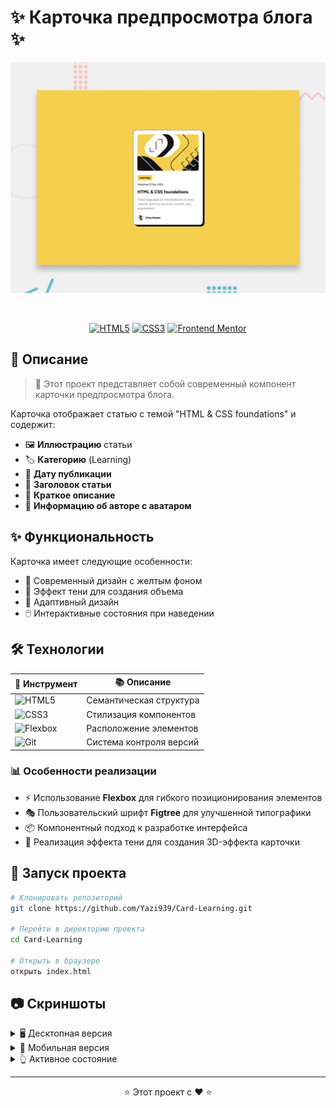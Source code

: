 # ✨ Карточка предпросмотра блога ✨

<div align="center">
  
  ![Предпросмотр проекта](./screenshot.jpg)

  <br>
  
  [![HTML5](https://img.shields.io/badge/HTML5-E34F26?style=for-the-badge&logo=html5&logoColor=white)](https://www.w3.org/html/)
  [![CSS3](https://img.shields.io/badge/CSS3-1572B6?style=for-the-badge&logo=css3&logoColor=white)](https://www.w3.org/Style/CSS/)
  [![Frontend Mentor](https://img.shields.io/badge/Frontend%20Mentor-3F54A3?style=for-the-badge&logo=frontendmentor&logoColor=white)](https://www.frontendmentor.io/)

</div>

## 📝 Описание

> 🚀 Этот проект представляет собой современный компонент карточки предпросмотра блога.

Карточка отображает статью с темой "HTML & CSS foundations" и содержит:

- 🖼️ **Иллюстрацию** статьи
- 🏷️ **Категорию** (Learning)
- 📅 **Дату публикации**
- 📣 **Заголовок статьи**
- 📄 **Краткое описание**
- 👤 **Информацию об авторе с аватаром**

## ✨ Функциональность

Карточка имеет следующие особенности:
- 🎨 Современный дизайн с желтым фоном
- 🔲 Эффект тени для создания объема
- 📱 Адаптивный дизайн
- 🖱️ Интерактивные состояния при наведении

## 🛠️ Технологии

<div align="center">
  
| 🔧 Инструмент | 📚 Описание |
|--------------|------------|
| ![HTML5](https://img.shields.io/badge/-HTML5-E34F26?style=flat-square&logo=html5&logoColor=white) | Семантическая структура |
| ![CSS3](https://img.shields.io/badge/-CSS3-1572B6?style=flat-square&logo=css3&logoColor=white) | Стилизация компонентов |
| ![Flexbox](https://img.shields.io/badge/-Flexbox-38B2AC?style=flat-square&logo=css3&logoColor=white) | Расположение элементов |
| ![Git](https://img.shields.io/badge/-Git-F05032?style=flat-square&logo=git&logoColor=white) | Система контроля версий |

</div>

### 📊 Особенности реализации

- ⚡ Использование **Flexbox** для гибкого позиционирования элементов
- 🎭 Пользовательский шрифт **Figtree** для улучшенной типографики
- 📦 Компонентный подход к разработке интерфейса
- 📐 Реализация эффекта тени для создания 3D-эффекта карточки

## 🚀 Запуск проекта

```bash
# Клонировать репозиторий
git clone https://github.com/Yazi939/Card-Learning.git

# Перейти в директорию проекта
cd Card-Learning

# Открыть в браузере
открыть index.html
```

## 📷 Скриншоты

<details>
<summary>🖥️ Десктопная версия</summary>
<br>
  
![Десктопная версия](./design/desktop-design.jpg)
  
</details>

<details>
<summary>📱 Мобильная версия</summary>
<br>
  
![Мобильная версия](./design/mobile-design.jpg)
  
</details>

<details>
<summary>👆 Активное состояние</summary>
<br>
  
![Активное состояние](./design/active-states.jpg)
  
</details>

---

<div align="center">
  
⭐ Этот проект с ❤️ ⭐

</div>
